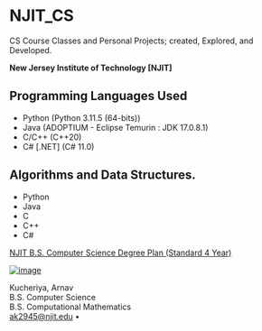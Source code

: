 # NJIT_CS
CS Course Classes and Personal Projects; created, Explored, and Developed.

**New Jersey Institute of Technology \[NJIT]**

## Programming Languages Used
- Python (Python 3.11.5 (64-bits))
- Java (ADOPTIUM - Eclipse Temurin : JDK 17.0.8.1)
- C/C++ (C++20)
- C# \[.NET] (C# 11.0)

## Algorithms and Data Structures.
- Python
- Java
- C
- C++
- C#

[NJIT B.S. Computer Science Degree Plan (Standard 4 Year)](https://catalog.njit.edu/undergraduate/computing-sciences/computer-science/bs/)  


[![image](https://github.com/ArnavKucheriya/NJIT_CS/assets/114359370/17d03275-9138-400f-9b41-252d4f846ebb)](https://www.njit.edu/)

Kucheriya, Arnav  
B.S. Computer Science  
B.S. Computational Mathematics  
ak2945@njit.edu •


